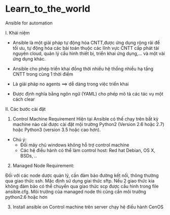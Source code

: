 # Learn_to_the_world
Ansible for automation

I. Khái niệm 
- Ansible là một giải pháp tự động hóa CNTT,được ứng dụng rộng rãi để tối ưu, tự động hóa các bài toán thuộc các lĩnh vực CNTT cấp phát tài nguyên cloud, quản lý cấu hình thiết bị, triển khai ứng dụng,... và một vài ứng dụng khác.

- Ansible cho phép triển khai đồng thời nhiều hệ thống nhiều hạ tầng CNTT trong cùng 1 thời điểm 
- Là giải pháp no agents ==> dễ dàng trong việc triển khai 
- Được định nghĩa bằng ngôn ngữ (YAML) cho phép mô tả các tác vụ một cách clear 

II. Các bước cài đặt 

1. Control Machine Requirement
Hiện tại Ansible có thể chạy trên bất kỳ machine nào cài được cài đặt mội trường Python2 (Version 2.6 hoặc 2.7) hoặc Python3 (version 3.5 hoặc cao hơn). 
* Chú ý: 
  + Đối máy chủ windows không hỗ trợ control machine
  + Các hệ điều hành có thể làm control host: Red hat Debian, OS X, BSDs, ..

2. Managed Node Requirement:

Đối với các node dược quản lý, cần đảm bảo đường kết nối, thông thường qua giao thức ssh. Mặc định sử dụng giai thức sftp. Nếu 2 giao thức kia không đảm bảo có thể chuyển qua giao thức scp được cấu hình trong file ansible.cfg. Môi trường của managed node thì cũng cần môi trường python2.6 hoặc hơn 

3. Install ansible on Control machine trên server chạy hệ điều hành CenOS 



